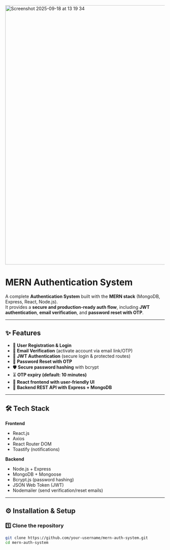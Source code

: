 <img width="1440" height="821" alt="Screenshot 2025-09-18 at 13 19 34" src="https://github.com/user-attachments/assets/9585f9e2-762b-4039-a748-e9ce161fbef9" />

# MERN Authentication System

A complete **Authentication System** built with the **MERN stack** (MongoDB, Express, React, Node.js).  
It provides a **secure and production-ready auth flow**, including **JWT authentication**, **email verification**, and **password reset with OTP**.  

---

## ✨ Features

- 👤 **User Registration & Login**  
- 📧 **Email Verification** (activate account via email link/OTP)  
- 🔑 **JWT Authentication** (secure login & protected routes)  
- 🔐 **Password Reset with OTP**  
- 🛡️ **Secure password hashing** with bcrypt  
- ⏳ **OTP expiry (default: 10 minutes)**  
- 🎨 **React frontend with user-friendly UI**  
- 🚀 **Backend REST API with Express + MongoDB**  

---

## 🛠️ Tech Stack

**Frontend**
- React.js  
- Axios  
- React Router DOM  
- Toastify (notifications)  

**Backend**
- Node.js + Express  
- MongoDB + Mongoose  
- Bcrypt.js (password hashing)  
- JSON Web Token (JWT)  
- Nodemailer (send verification/reset emails)  


---

## ⚙️ Installation & Setup

### 1️⃣ Clone the repository
```bash
git clone https://github.com/your-username/mern-auth-system.git
cd mern-auth-system



